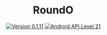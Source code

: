 <h1 align=center>RoundO</h1>
<p align=center>
    <a href="./CHANGELOG.md"><img alt="Version 0.1.11" src="https://img.shields.io/badge/version-0.1.11-red.svg"/></a>
    <a href="https://www.android.com/versions/lollipop-5-0/"><img alt="Android API Level 21" src="https://img.shields.io/badge/Android_API_Level-21-A4C639.svg"/></a>
</p>
